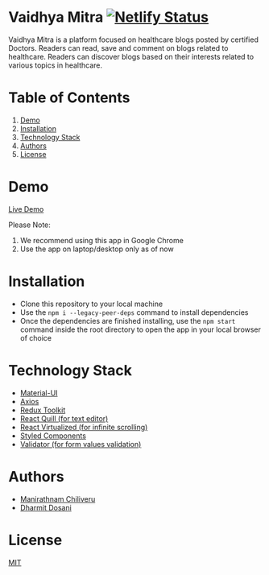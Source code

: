 # Vaidhya Mitra [![Netlify Status](https://api.netlify.com/api/v1/badges/42b22848-db74-422c-b514-3acda3b11fd8/deploy-status)](https://app.netlify.com/sites/vaidhyamitra/deploys)

Vaidhya Mitra is a platform focused on healthcare blogs posted by certified Doctors. Readers can read, save and comment on blogs related to healthcare. Readers can discover blogs based on their interests related to various topics in healthcare.

# Table of Contents

1. [Demo](#demo)
2. [Installation](#installation)
3. [Technology Stack](#technology-stack)
4. [Authors](#authors)
5. [License](#license)

# Demo

[Live Demo](https://vaidhyamitra.netlify.app/)

Please Note:

1. We recommend using this app in Google Chrome
2. Use the app on laptop/desktop only as of now

# Installation

- Clone this repository to your local machine
- Use the `npm i --legacy-peer-deps` command to install dependencies
- Once the dependencies are finished installing, use the `npm start` command inside the root directory to open the app in your local browser of choice

# Technology Stack

- [Material-UI](https://mui.com)
- [Axios](https://axios-http.com/docs/intro)
- [Redux Toolkit](https://redux-toolkit.js.org/)
- [React Quill (for text editor)](https://www.npmjs.com/package/react-quilljs)
- [React Virtualized (for infinite scrolling)](https://github.com/bvaughn/react-virtualized)
- [Styled Components](https://styled-components.com/)
- [Validator (for form values validation)](https://www.npmjs.com/package/validator)

# Authors

- [Manirathnam Chiliveru](https://github.com/Mchiliveru)
- [Dharmit Dosani](https://github.com/dharmitdosani)

# License

[MIT](https://opensource.org/licenses/MIT)

